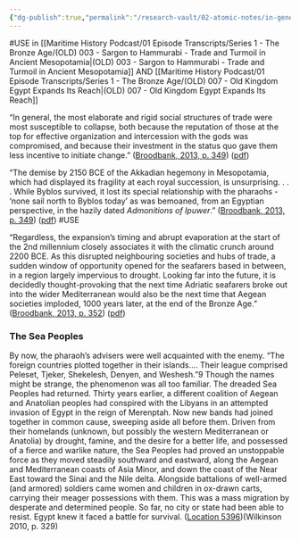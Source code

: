 ```yaml
---
{"dg-publish":true,"permalink":"/research-vault/02-atomic-notes/in-general-the-most-elaborate-and-rigid-social-structures-of-trade-are-the-most-susceptible-to-collapse-with-old-kingdom-egypt-and-the-akkadian-dynasty-as-examples/"}
---
```


#USE in [[Maritime History Podcast/01 Episode Transcripts/Series 1 - The Bronze Age/(OLD) 003 - Sargon to Hammurabi - Trade and Turmoil in Ancient Mesopotamia\|(OLD) 003 - Sargon to Hammurabi - Trade and Turmoil in Ancient Mesopotamia]] AND [[Maritime History Podcast/01 Episode Transcripts/Series 1 - The Bronze Age/(OLD) 007 - Old Kingdom Egypt Expands Its Reach\|(OLD) 007 - Old Kingdom Egypt Expands Its Reach]]

“In general, the most elaborate and rigid social structures of trade were most susceptible to collapse, both because the reputation of those at the top for effective organization and intercession with the gods was compromised, and because their investment in the status quo gave them less incentive to initiate change.” ([Broodbank, 2013, p. 349](zotero://select/library/items/IR54JIQG)) ([pdf](zotero://open-pdf/library/items/85K7BT2G?page=325&annotation=TPQGPGL3))

“The demise by 2150 BCE of the Akkadian hegemony in Mesopotamia, which had displayed its fragility at each royal succession, is unsurprising. . . . While Byblos survived, it lost its special relationship with the pharaohs - ‘none sail north to Byblos today’ as was bemoaned, from an Egyptian perspective, in the hazily dated *Admonitions of Ipuwer*.” ([Broodbank, 2013, p. 349](zotero://select/library/items/IR54JIQG)) ([pdf](zotero://open-pdf/library/items/85K7BT2G?page=325&annotation=JNFJY7UI)) #USE 

“Regardless, the expansion’s timing and abrupt evaporation at the start of the 2nd millennium closely associates it with the climatic crunch around 2200 BCE. As this disrupted neighbouring societies and hubs of trade, a sudden window of opportunity opened for the seafarers based in between, in a region largely impervious to drought. Looking far into the future, it is decidedly thought-provoking that the next time Adriatic seafarers broke out into the wider Mediterranean would also be the next time that Aegean societies imploded, 1000 years later, at the end of the Bronze Age.” ([Broodbank, 2013, p. 352](zotero://select/library/items/IR54JIQG)) ([pdf](zotero://open-pdf/library/items/85K7BT2G?page=328&annotation=4JBP7GCS))

### The Sea Peoples

By now, the pharaoh’s advisers were well acquainted with the enemy. “The foreign countries plotted together in their islands.… Their league comprised Peleset, Tjeker, Shekelesh, Denyen, and Weshesh.”9 Though the names might be strange, the phenomenon was all too familiar. The dreaded Sea Peoples had returned. Thirty years earlier, a different coalition of Aegean and Anatolian peoples had conspired with the Libyans in an attempted invasion of Egypt in the reign of Merenptah. Now new bands had joined together in common cause, sweeping aside all before them. Driven from their homelands (unknown, but possibly the western Mediterranean or Anatolia) by drought, famine, and the desire for a better life, and possessed of a fierce and warlike nature, the Sea Peoples had proved an unstoppable force as they moved steadily southward and eastward, along the Aegean and Mediterranean coasts of Asia Minor, and down the coast of the Near East toward the Sinai and the Nile delta. Alongside battalions of well-armed (and armored) soldiers came women and children in ox-drawn carts, carrying their meager possessions with them. This was a mass migration by desperate and determined people. So far, no city or state had been able to resist. Egypt knew it faced a battle for survival. ([Location 5396](https://readwise.io/to_kindle?action=open&asin=B004FGMZAI&location=5396))(Wilkinson 2010, p. 329)